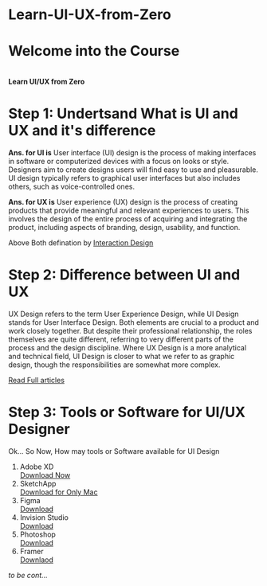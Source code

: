 # Learn-UI-UX-from-Zero

<h1>Welcome into the Course</h1> <br>
<b>Learn UI/UX from Zero </b>
<h1>Step 1: Undertsand What is UI and UX and it's difference</h1>

<p> <b>Ans. for UI is</b> User interface (UI) design is the process of making interfaces in software or computerized devices with a focus on looks or style. Designers aim to create designs users will find easy to use and pleasurable. UI design typically refers to graphical user interfaces but also includes others, such as voice-controlled ones. </p>

<p> <b>Ans. for UX is</b> User experience (UX) design is the process of creating products that provide meaningful and relevant experiences to users. This involves the design of the entire process of acquiring and integrating the product, including aspects of branding, design, usability, and function. </p>

Above Both defination by <a href="https://www.interaction-design.org/">Interaction Design</a>

<h1>Step 2: Difference between UI and UX</h1>
<p>UX Design refers to the term User Experience Design, while UI Design stands for User Interface Design. Both elements are crucial to a product and work closely together. But despite their professional relationship, the roles themselves are quite different, referring to very different parts of the process and the design discipline. Where UX Design is a more analytical and technical field, UI Design is closer to what we refer to as graphic design, though the responsibilities are somewhat more complex. </p> <a href="https://careerfoundry.com/en/blog/ux-design/the-difference-between-ux-and-ui-design-a-laymans-guide/">Read Full articles</a>

<h1>Step 3: Tools or Software for UI/UX Designer</h1>
<p>Ok... So Now, How may tools or Software available for UI Design</p>
<ol>
  <li>Adobe XD</li><a href="https://www.adobe.com/in/products/xd.html" target="_blank">Download Now</a>
  <li>SketchApp</li> <a href="https://www.sketch.com/" target="_blank">Download for Only Mac</a>
  <li>Figma</li><a href="https://www.figma.com/" target="_blank">Download</a>
  <li>Invision Studio</li><a href="https://www.invisionapp.com/studio">Download</a>
  <li>Photoshop</li><a href="">Download</a>
  <li>Framer</li><a href="https://www.framer.com/">Downlaod</a>
</ol>
<i>to be cont...</i>
